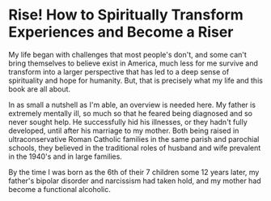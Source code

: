 # Rise! How to Spiritually Transform Experiences and Become a Riser

My life began with challenges that most people's don't, and some can't bring themselves to believe exist in America, much less for me  survive and transform into a larger perspective that has led to a deep sense of spirituality and hope for humanity. But, that is precisely what my life and this book are all about.

In as small a nutshell as I'm able, an overview is needed here. My father is extremely mentally ill, so much so that he feared being diagnosed and so never sought help. He successfully hid his illnesses, or they hadn't fully developed, until after his marriage to my mother. Both being raised in ultraconservative Roman Catholic families in the same parish and parochial schools, they believed in the traditional roles of husband and wife prevalent in the 1940's and in large families.

By the time I was born as the 6th of their 7 children some 12 years later, my father's bipolar disorder and narcissism had taken hold, and my mother had become a functional alcoholic.

